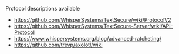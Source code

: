 Protocol descriptions available
 * https://github.com/WhisperSystems/TextSecure/wiki/ProtocolV2
 * https://github.com/WhisperSystems/TextSecure-Server/wiki/API-Protocol
 * https://www.whispersystems.org/blog/advanced-ratcheting/
 * https://github.com/trevp/axolotl/wiki
